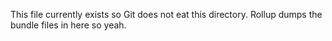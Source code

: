 ﻿This file currently exists so Git does not eat this directory. Rollup dumps the bundle files in here so yeah.

